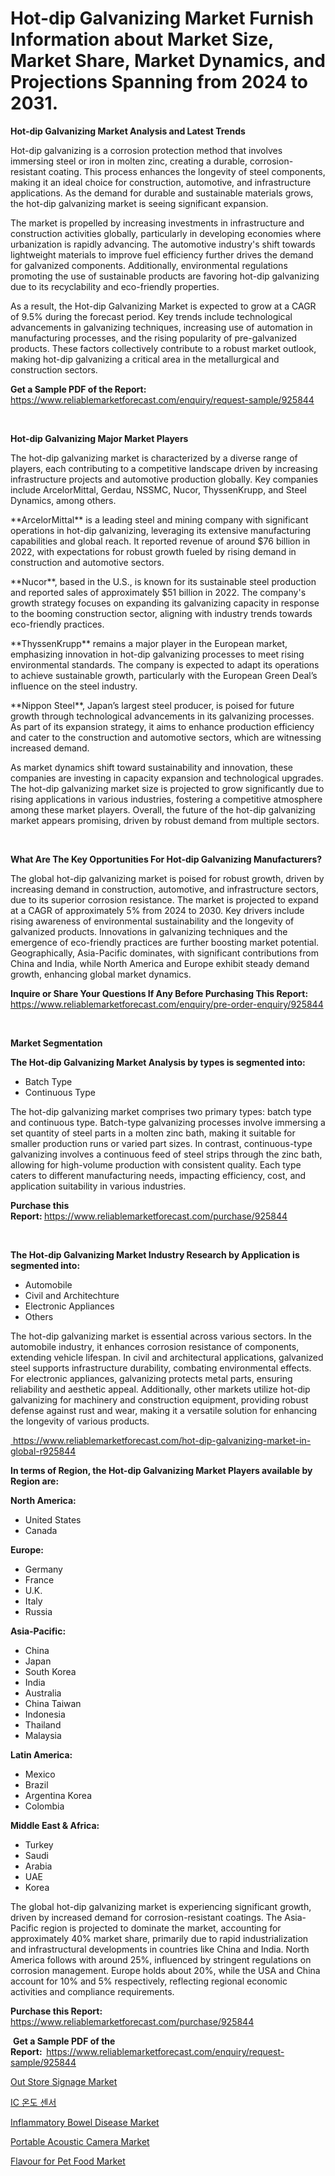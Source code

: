 <p><h1>Hot-dip Galvanizing Market Furnish Information about Market Size, Market Share, Market Dynamics, and Projections Spanning from 2024 to 2031.</h1></p><p><strong>Hot-dip Galvanizing Market Analysis and Latest Trends</strong></p>
<p><p>Hot-dip galvanizing is a corrosion protection method that involves immersing steel or iron in molten zinc, creating a durable, corrosion-resistant coating. This process enhances the longevity of steel components, making it an ideal choice for construction, automotive, and infrastructure applications. As the demand for durable and sustainable materials grows, the hot-dip galvanizing market is seeing significant expansion.</p><p>The market is propelled by increasing investments in infrastructure and construction activities globally, particularly in developing economies where urbanization is rapidly advancing. The automotive industry's shift towards lightweight materials to improve fuel efficiency further drives the demand for galvanized components. Additionally, environmental regulations promoting the use of sustainable products are favoring hot-dip galvanizing due to its recyclability and eco-friendly properties.</p><p>As a result, the Hot-dip Galvanizing Market is expected to grow at a CAGR of 9.5% during the forecast period. Key trends include technological advancements in galvanizing techniques, increasing use of automation in manufacturing processes, and the rising popularity of pre-galvanized products. These factors collectively contribute to a robust market outlook, making hot-dip galvanizing a critical area in the metallurgical and construction sectors.</p></p>
<p><strong>Get a Sample PDF of the Report:&nbsp;</strong> <a href="https://www.reliablemarketforecast.com/enquiry/request-sample/925844?utm_campaign=1080&utm_medium=2&utm_source=Github&utm_content=ia&utm_term=02102024&utm_id=hot-dip-galvanizing">https://www.reliablemarketforecast.com/enquiry/request-sample/925844</a></p>
<p>&nbsp;</p>
<p><strong>Hot-dip Galvanizing Major Market Players</strong></p>
<p><p>The hot-dip galvanizing market is characterized by a diverse range of players, each contributing to a competitive landscape driven by increasing infrastructure projects and automotive production globally. Key companies include ArcelorMittal, Gerdau, NSSMC, Nucor, ThyssenKrupp, and Steel Dynamics, among others.</p><p>**ArcelorMittal** is a leading steel and mining company with significant operations in hot-dip galvanizing, leveraging its extensive manufacturing capabilities and global reach. It reported revenue of around $76 billion in 2022, with expectations for robust growth fueled by rising demand in construction and automotive sectors.</p><p>**Nucor**, based in the U.S., is known for its sustainable steel production and reported sales of approximately $51 billion in 2022. The company's growth strategy focuses on expanding its galvanizing capacity in response to the booming construction sector, aligning with industry trends towards eco-friendly practices.</p><p>**ThyssenKrupp** remains a major player in the European market, emphasizing innovation in hot-dip galvanizing processes to meet rising environmental standards. The company is expected to adapt its operations to achieve sustainable growth, particularly with the European Green Deal’s influence on the steel industry.</p><p>**Nippon Steel**, Japan’s largest steel producer, is poised for future growth through technological advancements in its galvanizing processes. As part of its expansion strategy, it aims to enhance production efficiency and cater to the construction and automotive sectors, which are witnessing increased demand.</p><p>As market dynamics shift toward sustainability and innovation, these companies are investing in capacity expansion and technological upgrades. The hot-dip galvanizing market size is projected to grow significantly due to rising applications in various industries, fostering a competitive atmosphere among these market players. Overall, the future of the hot-dip galvanizing market appears promising, driven by robust demand from multiple sectors.</p></p>
<p>&nbsp;</p>
<p><strong>What Are The Key Opportunities For Hot-dip Galvanizing Manufacturers?</strong></p>
<p><p>The global hot-dip galvanizing market is poised for robust growth, driven by increasing demand in construction, automotive, and infrastructure sectors, due to its superior corrosion resistance. The market is projected to expand at a CAGR of approximately 5% from 2024 to 2030. Key drivers include rising awareness of environmental sustainability and the longevity of galvanized products. Innovations in galvanizing techniques and the emergence of eco-friendly practices are further boosting market potential. Geographically, Asia-Pacific dominates, with significant contributions from China and India, while North America and Europe exhibit steady demand growth, enhancing global market dynamics.</p></p>
<p><strong>Inquire or Share Your Questions If Any Before Purchasing This Report:</strong> <a href="https://www.reliablemarketforecast.com/enquiry/pre-order-enquiry/925844?utm_campaign=1080&utm_medium=2&utm_source=Github&utm_content=ia&utm_term=02102024&utm_id=hot-dip-galvanizing">https://www.reliablemarketforecast.com/enquiry/pre-order-enquiry/925844</a></p>
<p>&nbsp;</p>
<p><strong>Market Segmentation</strong></p>
<p><strong>The Hot-dip Galvanizing Market Analysis by types is segmented into:</strong></p>
<p><ul><li>Batch Type</li><li>Continuous Type</li></ul></p>
<p><p>The hot-dip galvanizing market comprises two primary types: batch type and continuous type. Batch-type galvanizing processes involve immersing a set quantity of steel parts in a molten zinc bath, making it suitable for smaller production runs or varied part sizes. In contrast, continuous-type galvanizing involves a continuous feed of steel strips through the zinc bath, allowing for high-volume production with consistent quality. Each type caters to different manufacturing needs, impacting efficiency, cost, and application suitability in various industries.</p></p>
<p><strong>Purchase this Report:&nbsp;</strong><a href="https://www.reliablemarketforecast.com/purchase/925844?utm_campaign=1080&utm_medium=2&utm_source=Github&utm_content=ia&utm_term=02102024&utm_id=hot-dip-galvanizing">https://www.reliablemarketforecast.com/purchase/925844</a></p>
<p>&nbsp;</p>
<p><strong>The Hot-dip Galvanizing Market Industry Research by Application is segmented into:</strong></p>
<p><ul><li>Automobile</li><li>Civil and Architechture</li><li>Electronic Appliances</li><li>Others</li></ul></p>
<p><p>The hot-dip galvanizing market is essential across various sectors. In the automobile industry, it enhances corrosion resistance of components, extending vehicle lifespan. In civil and architectural applications, galvanized steel supports infrastructure durability, combating environmental effects. For electronic appliances, galvanizing protects metal parts, ensuring reliability and aesthetic appeal. Additionally, other markets utilize hot-dip galvanizing for machinery and construction equipment, providing robust defense against rust and wear, making it a versatile solution for enhancing the longevity of various products.</p></p>
<p><a href="https://www.reliablemarketforecast.com/hot-dip-galvanizing-market-in-global-r925844?utm_campaign=1080&utm_medium=2&utm_source=Github&utm_content=ia&utm_term=02102024&utm_id=hot-dip-galvanizing">&nbsp;https://www.reliablemarketforecast.com/hot-dip-galvanizing-market-in-global-r925844</a></p>
<p><strong>In terms of Region, the Hot-dip Galvanizing Market Players available by Region are:</strong></p>
<p>
    <p> <strong> North America: </strong>
        <ul>
            <li>United States</li>
            <li>Canada</li>
        </ul>
        </p> 
    <p> <strong> Europe: </strong>
        <ul>
            <li>Germany</li>
            <li>France</li>
            <li>U.K.</li>
            <li>Italy</li>
            <li>Russia</li>
        </ul>
        </p> 
    <p> <strong> Asia-Pacific: </strong>
        <ul>
            <li>China</li>
            <li>Japan</li>
            <li>South Korea</li>
            <li>India</li>
            <li>Australia</li>
            <li>China Taiwan</li>
            <li>Indonesia</li>
            <li>Thailand</li>
            <li>Malaysia</li>
        </ul>
        </p> 
    <p> <strong> Latin America: </strong>
        <ul>
            <li>Mexico</li>
            <li>Brazil</li>
            <li>Argentina Korea</li>
            <li>Colombia</li>
        </ul>
        </p> 
    <p> <strong> Middle East & Africa: </strong>
        <ul>
            <li>Turkey</li>
            <li>Saudi</li>
            <li>Arabia</li>
            <li>UAE</li>
            <li>Korea</li>
        </ul>
    </p>
    </p>
<p><p>The global hot-dip galvanizing market is experiencing significant growth, driven by increased demand for corrosion-resistant coatings. The Asia-Pacific region is projected to dominate the market, accounting for approximately 40% market share, primarily due to rapid industrialization and infrastructural developments in countries like China and India. North America follows with around 25%, influenced by stringent regulations on corrosion management. Europe holds about 20%, while the USA and China account for 10% and 5% respectively, reflecting regional economic activities and compliance requirements.</p></p>
<p><strong>Purchase this Report: </strong><a href="https://www.reliablemarketforecast.com/purchase/925844?utm_campaign=1080&utm_medium=2&utm_source=Github&utm_content=ia&utm_term=02102024&utm_id=hot-dip-galvanizing">https://www.reliablemarketforecast.com/purchase/925844</a></p>
<p>&nbsp;<strong>Get a Sample PDF of the Report:&nbsp;&nbsp;</strong><a href="https://www.reliablemarketforecast.com/enquiry/request-sample/925844?utm_campaign=1080&utm_medium=2&utm_source=Github&utm_content=ia&utm_term=02102024&utm_id=hot-dip-galvanizing">https://www.reliablemarketforecast.com/enquiry/request-sample/925844</a></p>
<p><strong></strong></p>
<p><p><a href="https://issuu.com/reportprime-2/docs/out-store-signage-market-size-2030._8fb8b41e77a2d3?utm_campaign=1080&utm_medium=2&utm_source=Github&utm_content=ia&utm_term=02102024&utm_id=hot-dip-galvanizing">Out Store Signage Market</a></p><p><a href="https://github.com/sougarounis/Market-Research-Report-List-6/blob/main/806277116474.md?utm_campaign=1080&utm_medium=2&utm_source=Github&utm_content=ia&utm_term=02102024&utm_id=hot-dip-galvanizing">IC 온도 센서</a></p><p><a href="https://www.linkedin.com/pulse/inflammatory-bowel-disease-market-overview-global-trends-vndxf?utm_campaign=1080&utm_medium=2&utm_source=Github&utm_content=ia&utm_term=02102024&utm_id=hot-dip-galvanizing">Inflammatory Bowel Disease Market</a></p><p><a href="https://issuu.com/reportprime-2/docs/portable-acoustic-camera-market-siz_df7f580f44c2dd?utm_campaign=1080&utm_medium=2&utm_source=Github&utm_content=ia&utm_term=02102024&utm_id=hot-dip-galvanizing">Portable Acoustic Camera Market</a></p><p><a href="https://github.com/gdfhhhj/Market-Research-Report-List-6/blob/main/flavour-for-pet-food-market.md?utm_campaign=1080&utm_medium=2&utm_source=Github&utm_content=ia&utm_term=02102024&utm_id=hot-dip-galvanizing">Flavour for Pet Food Market</a></p></p>